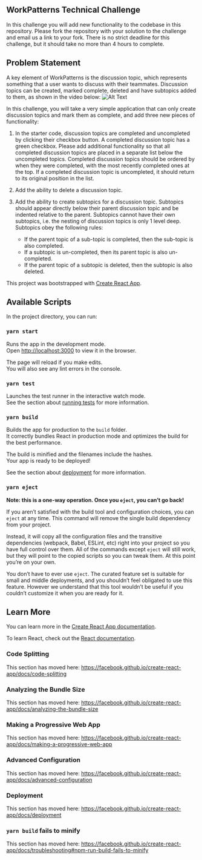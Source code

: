 ## WorkPatterns Technical Challenge

In this challenge you will add new functionality to the codebase in this repository. Please fork the repository with your solution to the challenge and email us a link to your fork. There is no strict deadline for this challenge, but it should take no more than 4 hours to complete.

## Problem Statement

A key element of WorkPatterns is the discussion topic, which represents something that a user wants to discuss with their teammates. Discussion topics can be created, marked complete, deleted and have subtopics added to them, as shown in the video below:
![Alt Text](https://i.imgur.com/e0SFSs3.gif)


In this challenge, you will take a very simple application that can only create discussion topics and mark them as complete, and add three new pieces of functionality:

1. In the starter code, discussion topics are completed and uncompleted by clicking their checkbox button. A completed discussion topic has a green checkbox. Please add additional functionality so that all completed discussion topics are placed in a separate list below the uncompleted topics. Completed discussion topics should be ordered by when they were completed, with the most recently completed ones at the top. If a completed discussion topic is uncompleted, it should return to its original position in the list.

2. Add the ability to delete a discussion topic.

3. Add the ability to create subtopics for a discussion topic. Subtopics should appear directly below their parent discussion topic and be indented relative to the parent. Subtopics cannot have their own subtopics, i.e. the nesting of discussion topics is only 1 level deep. Subtopics obey the following rules:
    - If the parent topic of a sub-topic is completed, then the sub-topic is also completed.
    - If a subtopic is un-completed, then its parent topic is also un-completed.
    - If the parent topic of a subtopic is deleted, then the subtopic is also deleted.



This project was bootstrapped with [Create React App](https://github.com/facebook/create-react-app).

## Available Scripts

In the project directory, you can run:

### `yarn start`

Runs the app in the development mode.<br />
Open [http://localhost:3000](http://localhost:3000) to view it in the browser.

The page will reload if you make edits.<br />
You will also see any lint errors in the console.

### `yarn test`

Launches the test runner in the interactive watch mode.<br />
See the section about [running tests](https://facebook.github.io/create-react-app/docs/running-tests) for more information.

### `yarn build`

Builds the app for production to the `build` folder.<br />
It correctly bundles React in production mode and optimizes the build for the best performance.

The build is minified and the filenames include the hashes.<br />
Your app is ready to be deployed!

See the section about [deployment](https://facebook.github.io/create-react-app/docs/deployment) for more information.

### `yarn eject`

**Note: this is a one-way operation. Once you `eject`, you can’t go back!**

If you aren’t satisfied with the build tool and configuration choices, you can `eject` at any time. This command will remove the single build dependency from your project.

Instead, it will copy all the configuration files and the transitive dependencies (webpack, Babel, ESLint, etc) right into your project so you have full control over them. All of the commands except `eject` will still work, but they will point to the copied scripts so you can tweak them. At this point you’re on your own.

You don’t have to ever use `eject`. The curated feature set is suitable for small and middle deployments, and you shouldn’t feel obligated to use this feature. However we understand that this tool wouldn’t be useful if you couldn’t customize it when you are ready for it.

## Learn More

You can learn more in the [Create React App documentation](https://facebook.github.io/create-react-app/docs/getting-started).

To learn React, check out the [React documentation](https://reactjs.org/).

### Code Splitting

This section has moved here: https://facebook.github.io/create-react-app/docs/code-splitting

### Analyzing the Bundle Size

This section has moved here: https://facebook.github.io/create-react-app/docs/analyzing-the-bundle-size

### Making a Progressive Web App

This section has moved here: https://facebook.github.io/create-react-app/docs/making-a-progressive-web-app

### Advanced Configuration

This section has moved here: https://facebook.github.io/create-react-app/docs/advanced-configuration

### Deployment

This section has moved here: https://facebook.github.io/create-react-app/docs/deployment

### `yarn build` fails to minify

This section has moved here: https://facebook.github.io/create-react-app/docs/troubleshooting#npm-run-build-fails-to-minify
